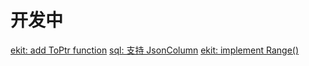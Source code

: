 # 开发中
[ekit: add ToPtr function](https://github.com/gotomicro/ekit/pull/6)
[sql: 支持 JsonColumn](https://github.com/gotomicro/ekit/pull/7)
[ekit: implement Range()](https://github.com/gotomicro/ekit/pull/12)